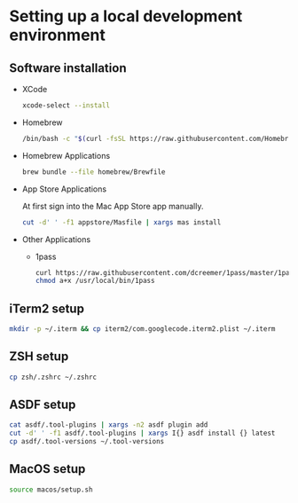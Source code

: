 # Setting up a local development environment


## Software installation
*  XCode

    ```zsh
    xcode-select --install
    ```
* Homebrew

     ```zsh
    /bin/bash -c "$(curl -fsSL https://raw.githubusercontent.com/Homebrew/install/HEAD/install.sh)"
    ```
* Homebrew Applications
     ```zsh
    brew bundle --file homebrew/Brewfile
    ```

* App Store Applications

    At first sign into the Mac App Store app manually.

    ```zsh
    cut -d' ' -f1 appstore/Masfile | xargs mas install
    ```

* Other Applications

  * 1pass

    ```zsh
    curl https://raw.githubusercontent.com/dcreemer/1pass/master/1pass > /usr/local/bin/1pass
    chmod a+x /usr/local/bin/1pass
    ```



## iTerm2 setup

```zsh
mkdir -p ~/.iterm && cp iterm2/com.googlecode.iterm2.plist ~/.iterm
```

## ZSH setup
```zsh
cp zsh/.zshrc ~/.zshrc
```

## ASDF setup
```zsh
cat asdf/.tool-plugins | xargs -n2 asdf plugin add
cut -d' ' -f1 asdf/.tool-plugins | xargs I{} asdf install {} latest
cp asdf/.tool-versions ~/.tool-versions
```

## MacOS setup
```sh
source macos/setup.sh
```
